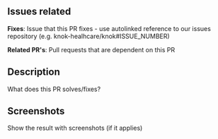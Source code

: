 ## Issues related

**Fixes**: Issue that this PR fixes - use autolinked reference to our issues repository (e.g. knok-healhcare/knok#ISSUE_NUMBER)

**Related PR's**: Pull requests that are dependent on this PR

## Description

What does this PR solves/fixes?

## Screenshots

Show the result with screenshots (if it applies)

